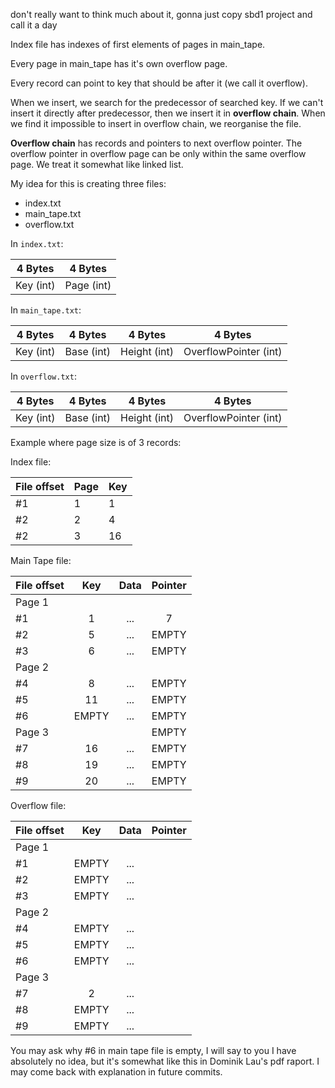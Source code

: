 don't really want to think much about it, gonna just copy sbd1 project
and call it a day

Index file has indexes of first elements of pages in main_tape.

Every page in main_tape has it's own overflow page.

Every record can point to key that should be after it
(we call it overflow).

When we insert, we search for the predecessor of searched key.
If we can't insert it directly after predecessor, then we insert it in **overflow chain**.
When we find it impossible to insert in overflow chain, we reorganise the file.

**Overflow chain** has records and pointers to next overflow pointer. The overflow pointer in overflow page can be only within the same overflow page. We treat it somewhat like linked list.


My idea for this is creating three files:
- index.txt
- main_tape.txt
- overflow.txt

In `index.txt`:

| 4 Bytes | 4 Bytes |
| :-: | :-: |
| Key (int) | Page (int) |

In `main_tape.txt`:

| 4 Bytes | 4 Bytes | 4 Bytes | 4 Bytes |
| :-: | :-: | :-: | :-: |
| Key (int) | Base (int) | Height (int) | OverflowPointer (int) |

In `overflow.txt`:

| 4 Bytes | 4 Bytes | 4 Bytes | 4 Bytes |
| :-: | :-: | :-: | :-: |
| Key (int) | Base (int) | Height (int) | OverflowPointer (int) |

Example where page size is of 3 records:

Index file:

| File offset | Page | Key |
|-------------|------|-----|
| #1          | 1    | 1   |
| #2          | 2    | 4   |
| #2          | 3    | 16   |


Main Tape file:

| File offset | Key | Data | Pointer |
|-------------|:---:|:----:|:-------:|
| Page 1      |     |      |         |
| #1           |  1  |  ... |   7      |
| #2           |  5  |  ... |  EMPTY       |
| #3           |  6  |  ... |    EMPTY     |
| Page 2      |     |      |         |
| #4           | 8   | ...  |  EMPTY       |
| #5           | 11  | ...  |   EMPTY      |
| #6           | EMPTY  | ...  |    EMPTY     |
| Page 3      |     |      |  EMPTY       |
| #7           | 16   | ...  |    EMPTY     |
| #8           | 19  | ...  |  EMPTY       |
| #9           | 20  | ...  |    EMPTY     |

Overflow file:

| File offset | Key | Data | Pointer |
|-------------|:---:|:----:|:-------:|
| Page 1      |     |      |         |
| #1           |  EMPTY  |  ... |         |
| #2           |  EMPTY  |  ... |         |
| #3           |  EMPTY  |  ... |         |
| Page 2      |     |      |         |
| #4           | EMPTY   | ...  |         |
| #5           | EMPTY  | ...  |         |
| #6           | EMPTY  | ...  |         |
| Page 3      |     |      |         |
| #7           | 2   | ...  |         |
| #8           | EMPTY  | ...  |         |
| #9           | EMPTY  | ...  |         |

You may ask why #6 in main tape file is empty, 
I will say to you I have absolutely no idea,
but it's somewhat like this in Dominik Lau's pdf raport.
I may come back with explanation in future commits.